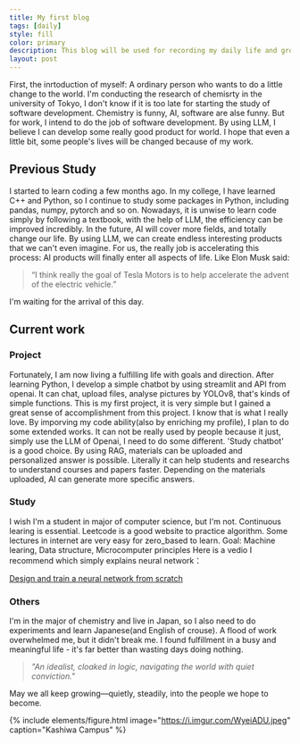 ```yaml
---
title: My first blog
tags: [daily]
style: fill
color: primary
description: This blog will be used for recording my daily life and growth in study.
layout: post
---
```


First, the inrtoduction of myself: A ordinary person who wants to do a little change to the world.  I'm conducting the research of chemisrty in the university of Tokyo, I don't know if it is too late for starting the study of software development. Chemistry is funny, AI, software are alse funny. But for work, I intend to do the job of software development. By using LLM, I believe I can develop some really good product for world. I hope that even a little bit, some people's lives will be changed because of my work.


## Previous Study


I started to learn coding a few months ago. In my college, I have learned C++ and Python, so I continue to study some packages in Python, including pandas, numpy, pytorch and so on. Nowadays, it is unwise to learn code simply by following a textbook, with the help of LLM, the efficiency can be improved incredibly. In the future, AI will cover more fields, and totally change our life. By using LLM, we can create endless interesting products that we can't even imagine. For us, the really job is accelerating this process: AI products will finally enter all aspects of life. Like Elon Musk said:

> “I think really the goal of Tesla Motors is to help accelerate the advent of the electric vehicle.”

I'm waiting for the arrival of this day.

## Current work


### Project

Fortunately, I am now living a fulfilling life with goals and direction. After learning Python, I develop a simple chatbot by using streamlit and API from openai. It can chat, upload files, analyse pictures by YOLOv8, that's kinds of simple functions. This is my first project, it is very simple but I gained a great sense of accomplishment from this project. I know that is what I really love. By imporving my code ability(also by enriching my profile), I plan to do some extended works. It can not be really used by people because it just, simply use the LLM of Openai, I need to do some different. 'Study chatbot' is a good choice. By using RAG, materials can be uploaded and personalized answer is possible.
Literally it can help students and researchs to understand courses and papers faster. Depending on the materials uploaded, AI can generate more specific answers.


### Study

I wish I'm a student in major of computer science, but I'm not. Continuous learing is essential. Leetcode is a good website to practice algorithm. Some lectures in internet are very easy for zero_based to learn.
Goal: Machine learing, Data structure, Microcomputer principles
Here is a vedio I recommend which simply explains neural network：

[Design and train a neural network from scratch](https://www.bilibili.com/video/BV134421U77t/?spm_id_from=333.337.search-card.all.click&vd_source=e639b64031678e125247c6d51077072c)


### Others

I'm in the major of chemistry and live in Japan, so I also need to do experiments and learn Japanese(and English of crouse). A flood of work overwhelmed me, but it didn't break me. I found fulfillment in a busy and meaningful life - it's far better than wasting days doing nothing.





> *"An idealist, cloaked in logic, navigating the world with quiet conviction."*





May we all keep growing—quietly, steadily, into the people we hope to become.


{% include elements/figure.html image="https://i.imgur.com/WyeiADU.jpeg" caption="Kashiwa Campus" %}





